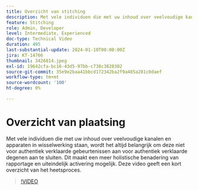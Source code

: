 ```yaml
---
title: Overzicht van stitching
description: Met vele individuen die met uw inhoud over veelvoudige kanalen en apparaten in wisselwerking staan, wordt het altijd belangrijk om deze niet voor authentiek verklaarde gebeurtenissen aan voor authentiek verklaarde degenen aan te sluiten. Dit maakt een meer holistische benadering van rapportage en uiteindelijk activering mogelijk. Deze video geeft een kort overzicht van het heetsproces.
feature: Stitching
role: Admin, Developer
level: Intermediate, Experienced
doc-type: Technical Video
duration: 495
last-substantial-update: 2024-01-10T00:00:00Z
jira: KT-14766
thumbnail: 3426814.jpeg
exl-id: 19642cfa-bc16-43d5-97bb-c738c3820302
source-git-commit: 35e9e2baa41bbcd172342ba2f9a485a281c0daef
workflow-type: tm+mt
source-wordcount: '100'
ht-degree: 0%

---
```


# Overzicht van plaatsing

Met vele individuen die met uw inhoud over veelvoudige kanalen en apparaten in wisselwerking staan, wordt het altijd belangrijk om deze niet voor authentiek verklaarde gebeurtenissen aan voor authentiek verklaarde degenen aan te sluiten. Dit maakt een meer holistische benadering van rapportage en uiteindelijk activering mogelijk. Deze video geeft een kort overzicht van het heetsproces.

>[!VIDEO](https://video.tv.adobe.com/v/3426814/?learn=on)
